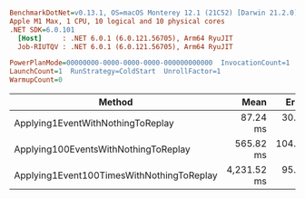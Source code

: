 ``` ini

BenchmarkDotNet=v0.13.1, OS=macOS Monterey 12.1 (21C52) [Darwin 21.2.0]
Apple M1 Max, 1 CPU, 10 logical and 10 physical cores
.NET SDK=6.0.101
  [Host]     : .NET 6.0.1 (6.0.121.56705), Arm64 RyuJIT
  Job-RIUTQV : .NET 6.0.1 (6.0.121.56705), Arm64 RyuJIT

PowerPlanMode=00000000-0000-0000-0000-000000000000  InvocationCount=1  IterationCount=10  
LaunchCount=1  RunStrategy=ColdStart  UnrollFactor=1  
WarmupCount=0  

```

| Method                                    |        Mean |     Error |   StdDev |      Median |         Min |        Max |       Gen 0 |      Gen 1 |  Allocated |
|-------------------------------------------|------------:|----------:|---------:|------------:|------------:|-----------:|------------:|-----------:|-----------:|
| Applying1EventWithNothingToReplay         |    87.24 ms |  30.47 ms | 20.16 ms |    79.80 ms |    74.47 ms |   139.9 ms |           - |          - |     317 KB |
| Applying100EventsWithNothingToReplay      |   565.82 ms | 104.78 ms | 69.31 ms |   543.03 ms |   475.46 ms |   706.2 ms |   2000.0000 |  1000.0000 |   8,785 KB |
| Applying1Event100TimesWithNothingToReplay | 4,231.52 ms |  95.11 ms | 62.91 ms | 4,232.51 ms | 4,128.10 ms | 4,306.0 ms | 124000.0000 | 41000.0000 | 341,919 KB |
